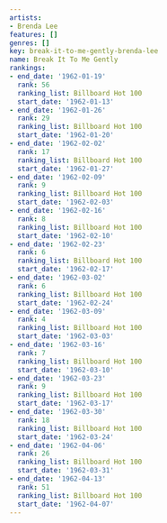 ```yaml
---
artists:
- Brenda Lee
features: []
genres: []
key: break-it-to-me-gently-brenda-lee
name: Break It To Me Gently
rankings:
- end_date: '1962-01-19'
  rank: 56
  ranking_list: Billboard Hot 100
  start_date: '1962-01-13'
- end_date: '1962-01-26'
  rank: 29
  ranking_list: Billboard Hot 100
  start_date: '1962-01-20'
- end_date: '1962-02-02'
  rank: 17
  ranking_list: Billboard Hot 100
  start_date: '1962-01-27'
- end_date: '1962-02-09'
  rank: 9
  ranking_list: Billboard Hot 100
  start_date: '1962-02-03'
- end_date: '1962-02-16'
  rank: 8
  ranking_list: Billboard Hot 100
  start_date: '1962-02-10'
- end_date: '1962-02-23'
  rank: 6
  ranking_list: Billboard Hot 100
  start_date: '1962-02-17'
- end_date: '1962-03-02'
  rank: 6
  ranking_list: Billboard Hot 100
  start_date: '1962-02-24'
- end_date: '1962-03-09'
  rank: 4
  ranking_list: Billboard Hot 100
  start_date: '1962-03-03'
- end_date: '1962-03-16'
  rank: 7
  ranking_list: Billboard Hot 100
  start_date: '1962-03-10'
- end_date: '1962-03-23'
  rank: 9
  ranking_list: Billboard Hot 100
  start_date: '1962-03-17'
- end_date: '1962-03-30'
  rank: 18
  ranking_list: Billboard Hot 100
  start_date: '1962-03-24'
- end_date: '1962-04-06'
  rank: 26
  ranking_list: Billboard Hot 100
  start_date: '1962-03-31'
- end_date: '1962-04-13'
  rank: 51
  ranking_list: Billboard Hot 100
  start_date: '1962-04-07'
---
```



